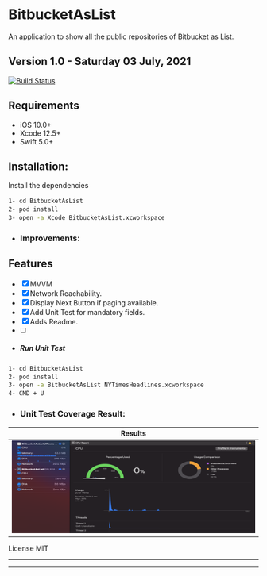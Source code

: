 # BitbucketAsList
An application to show all the public repositories of Bitbucket as List.
## **Version 1.0 - Saturday 03 July, 2021**
[![Build Status](https://travis-ci.org/joemccann/dillinger.svg?branch=master)](https://travis-ci.org/joemccann/dillinger)

## Requirements

- iOS 10.0+
- Xcode 12.5+
- Swift 5.0+

## Installation:

Install the dependencies

```sh
1- cd BitbucketAsList
2- pod install
3- open -a Xcode BitbucketAsList.xcworkspace
```

* ### Improvements:


## Features
- [x] MVVM
- [x] Network Reachability.
- [x] Display Next Button if paging available.
- [x] Add Unit Test for mandatory fields.
- [x] Adds Readme.
- [ ] 
* ##### Run Unit Test

```sh
1- cd BitbucketAsList
2- pod install
3- open -a BitbucketAsList NYTimesHeadlines.xcworkspace
4- CMD + U
```
* ### Unit Test Coverage Result:

| Results      |
|------------|
| <img src="https://github.com/samrezikram/BitbucketAsList/blob/master/Common/MemoryConsumption.png" width="750" height="187"> |

License
MIT

---------------------------------------------------------------------------------
---------------------------------------------------------------------------------
